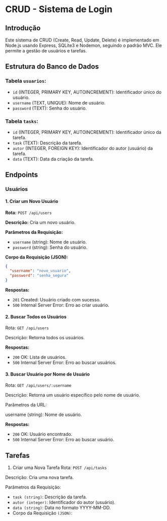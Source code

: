# CRUD - Sistema de Login

## Introdução

Este sistema de CRUD (Create, Read, Update, Delete) é implementado em Node.js usando Express, SQLite3 e Nodemon, seguindo o padrão MVC. Ele permite a gestão de usuários e tarefas.

## Estrutura do Banco de Dados

### Tabela `usuarios`:

- `id` (INTEGER, PRIMARY KEY, AUTOINCREMENT): Identificador único do usuário.
- `username` (TEXT, UNIQUE): Nome de usuário.
- `password` (TEXT): Senha do usuário.

### Tabela `tasks`:

- `id` (INTEGER, PRIMARY KEY, AUTOINCREMENT): Identificador único da tarefa.
- `task` (TEXT): Descrição da tarefa.
- `autor` (INTEGER, FOREIGN KEY): Identificador do autor (usuário) da tarefa.
- `data` (TEXT): Data da criação da tarefa.

## Endpoints

### Usuários

#### 1. Criar um Novo Usuário

**Rota:** `POST /api/users`

**Descrição:** Cria um novo usuário.

**Parâmetros da Requisição:**

- `username` (string): Nome de usuário.
- `password` (string): Senha do usuário.

**Corpo da Requisição (JSON):**

```json
{
  "username": "novo_usuario",
  "password": "senha_segura"
}
```

**Respostas:**

- `201` Created: Usuário criado com sucesso.
- `500` Internal Server Error: Erro ao criar usuário.

#### 2. Buscar Todos os Usuários

Rota: `GET /api/users`

Descrição: Retorna todos os usuários.

**Respostas:**

- `200` OK: Lista de usuários.
- `500` Internal Server Error: Erro ao buscar usuários.

#### 3. Buscar Usuário por Nome de Usuário

Rota: `GET /api/users/:username`

Descrição: Retorna um usuário específico pelo nome de usuário.

Parâmetros da URL:

username (string): Nome de usuário.

**Respostas:**

- `200` OK: Usuário encontrado.
- `500` Internal Server Error: Erro ao buscar usuário.

## Tarefas

1. Criar uma Nova Tarefa
   Rota: `POST /api/tasks`

Descrição: Cria uma nova tarefa.

Parâmetros da Requisição:

- `task (string)`: Descrição da tarefa.
- `autor (integer)`: Identificador do autor (usuário).
- `data (string)`: Data no formato YYYY-MM-DD.
- Corpo da Requisição `(JSON)`:
